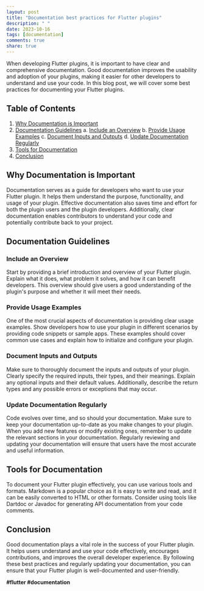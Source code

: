 ```yaml
---
layout: post
title: "Documentation best practices for Flutter plugins"
description: " "
date: 2023-10-16
tags: [documentation]
comments: true
share: true
---
```


When developing Flutter plugins, it is important to have clear and comprehensive documentation. Good documentation improves the usability and adoption of your plugins, making it easier for other developers to understand and use your code. In this blog post, we will cover some best practices for documenting your Flutter plugins.

## Table of Contents
1. [Why Documentation is Important](#why-documentation-is-important)
2. [Documentation Guidelines](#documentation-guidelines)
    a. [Include an Overview](#include-an-overview)
    b. [Provide Usage Examples](#provide-usage-examples)
    c. [Document Inputs and Outputs](#document-inputs-and-outputs)
    d. [Update Documentation Regularly](#update-documentation-regularly)
3. [Tools for Documentation](#tools-for-documentation)
4. [Conclusion](#conclusion)

## Why Documentation is Important

Documentation serves as a guide for developers who want to use your Flutter plugin. It helps them understand the purpose, functionality, and usage of your plugin. Effective documentation also saves time and effort for both the plugin users and the plugin developers. Additionally, clear documentation enables contributors to understand your code and potentially contribute back to your project.

## Documentation Guidelines

### Include an Overview

Start by providing a brief introduction and overview of your Flutter plugin. Explain what it does, what problem it solves, and how it can benefit developers. This overview should give users a good understanding of the plugin's purpose and whether it will meet their needs.

### Provide Usage Examples

One of the most crucial aspects of documentation is providing clear usage examples. Show developers how to use your plugin in different scenarios by providing code snippets or sample apps. These examples should cover common use cases and explain how to initialize and configure your plugin.

### Document Inputs and Outputs

Make sure to thoroughly document the inputs and outputs of your plugin. Clearly specify the required inputs, their types, and their meanings. Explain any optional inputs and their default values. Additionally, describe the return types and any possible errors or exceptions that may occur.

### Update Documentation Regularly

Code evolves over time, and so should your documentation. Make sure to keep your documentation up-to-date as you make changes to your plugin. When you add new features or modify existing ones, remember to update the relevant sections in your documentation. Regularly reviewing and updating your documentation will ensure that users have the most accurate and useful information.

## Tools for Documentation

To document your Flutter plugin effectively, you can use various tools and formats. Markdown is a popular choice as it is easy to write and read, and it can be easily converted to HTML or other formats. Consider using tools like Dartdoc or Javadoc for generating API documentation from your code comments.

## Conclusion

Good documentation plays a vital role in the success of your Flutter plugin. It helps users understand and use your code effectively, encourages contributions, and improves the overall developer experience. By following these best practices and regularly updating your documentation, you can ensure that your Flutter plugin is well-documented and user-friendly.

**#flutter #documentation**